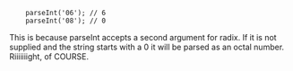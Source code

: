 <code>
    parseInt('06'); // 6
    parseInt('08'); // 0
</code>

This is because parseInt accepts a second argument for radix. If it is not supplied and the string starts with a 0 it will be parsed as an octal number. Riiiiiiight, of COURSE.